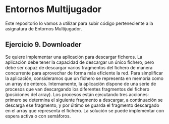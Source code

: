 # Entornos Multijugador
Este repositorio lo vamos a utilizar para subir código perteneciente a la asignatura de Entornos Multijugador.

## Ejercicio 9. Downloader
Se quiere implementar una aplicación para descargar ficheros. La aplicación debe tener la capacidad de descargar un único fichero, pero debe ser capaz de descargar varios fragmentos del fichero de manera concurrente para aprovechar de forma más eficiente la red.
Para simplificar la aplicación, consideramos que un fichero se representa en memoria como un array de enteros. Internamente, la aplicación dispone de una serie de procesos que van descargando los diferentes fragmentos del fichero (posiciones del array). Los procesos están ejecutando tres acciones: primero se determina el siguiente fragmento a descargar, a continuación se descarga ese fragmento, y por último se guarda el fragmento descargado en el array que representa el fichero. La solución se puede implementar con espera activa o con semáforos.
